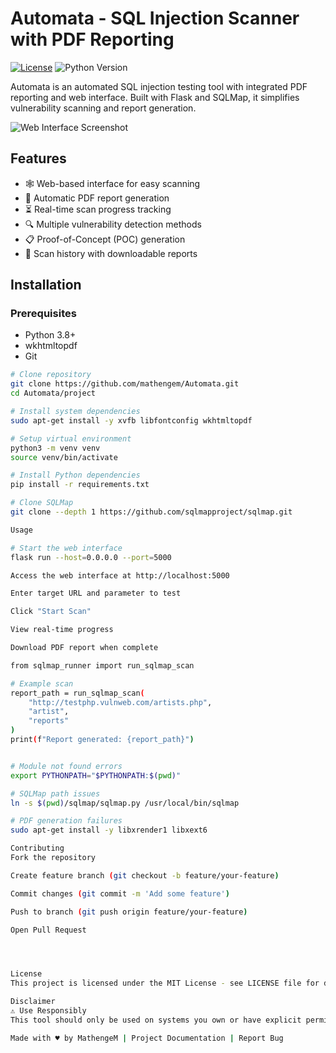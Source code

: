 # Automata - SQL Injection Scanner with PDF Reporting

[![License](https://img.shields.io/badge/License-MIT-blue.svg)](https://opensource.org/licenses/MIT)
![Python Version](https://img.shields.io/badge/Python-3.8%2B-blue)

Automata is an automated SQL injection testing tool with integrated PDF reporting and web interface. Built with Flask and SQLMap, it simplifies vulnerability scanning and report generation.

![Web Interface Screenshot](static/screenshot.png)

## Features

- 🕸️ Web-based interface for easy scanning
- 📄 Automatic PDF report generation
- ⏳ Real-time scan progress tracking
- 🔍 Multiple vulnerability detection methods
- 📋 Proof-of-Concept (POC) generation
- 📁 Scan history with downloadable reports

## Installation

### Prerequisites
- Python 3.8+
- wkhtmltopdf
- Git

```bash
# Clone repository
git clone https://github.com/mathengem/Automata.git
cd Automata/project

# Install system dependencies
sudo apt-get install -y xvfb libfontconfig wkhtmltopdf

# Setup virtual environment
python3 -m venv venv
source venv/bin/activate

# Install Python dependencies
pip install -r requirements.txt

# Clone SQLMap
git clone --depth 1 https://github.com/sqlmapproject/sqlmap.git

Usage

# Start the web interface
flask run --host=0.0.0.0 --port=5000

Access the web interface at http://localhost:5000

Enter target URL and parameter to test

Click "Start Scan"

View real-time progress

Download PDF report when complete

from sqlmap_runner import run_sqlmap_scan

# Example scan
report_path = run_sqlmap_scan(
    "http://testphp.vulnweb.com/artists.php",
    "artist",
    "reports"
)
print(f"Report generated: {report_path}")


# Module not found errors
export PYTHONPATH="$PYTHONPATH:$(pwd)"

# SQLMap path issues
ln -s $(pwd)/sqlmap/sqlmap.py /usr/local/bin/sqlmap

# PDF generation failures
sudo apt-get install -y libxrender1 libxext6

Contributing
Fork the repository

Create feature branch (git checkout -b feature/your-feature)

Commit changes (git commit -m 'Add some feature')

Push to branch (git push origin feature/your-feature)

Open Pull Request




License
This project is licensed under the MIT License - see LICENSE file for details.

Disclaimer
⚠️ Use Responsibly
This tool should only be used on systems you own or have explicit permission to test. The developers are not responsible for any misuse or damage caused by this software.

Made with ♥ by MathengeM | Project Documentation | Report Bug
